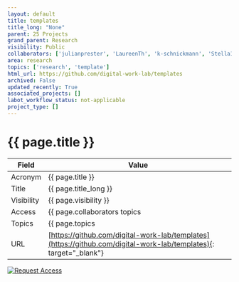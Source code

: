 ```yaml
---
layout: default
title: templates
title_long: "None"
parent: 25 Projects
grand_parent: Research
visibility: Public
collaborators: ['julianprester', 'LaureenTh', 'k-schnickmann', 'Stella1234-design', 'Alexa-St']
area: research
topics: ['research', 'template']
html_url: https://github.com/digital-work-lab/templates
archived: False
updated_recently: True
associated_projects: []
labot_workflow_status: not-applicable
project_type: []
---
```


# {{ page.title }}

Field               | Value
------------------- | ----------------------------------
Acronym             | {{ page.title }}
Title               | {{ page.title_long }}
Visibility          | {{ page.visibility }}
Access              | {{ page.collaborators topics | join: ", "}}
Topics              | {{ page.topics | join: ", " }}
URL                 | [https://github.com/digital-work-lab/templates](https://github.com/digital-work-lab/templates){: target="_blank"}

[![Request Access](https://img.shields.io/badge/Request-Access-blue?style=for-the-badge)](https://github.com/digital-work-lab/handbook/issues/new?assignees=geritwagner&labels=access+request&template=request-repo-access.md&title=%5BAccess+Request%5D+Request+for+access+to+repository)
